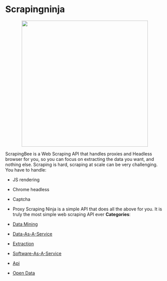 # Scrapingninja

<p align="center">
    <img width="400" src="https://raw.githubusercontent.com/awesome-apis/awesome-apis/apis/scrapingninja/logo_256x256.png" />
</p>


ScrapingBee is a Web Scraping API that handles proxies and Headless browser for you, so you can focus on extracting the data you want, and nothing else. Scraping is hard, scraping at scale can be very challenging. 
You have to handle:
- JS rendering
- Chrome headless
- Captcha
- Proxy
Scraping Ninja is a simple API that does all the above for you. 
It is truly the most simple web scraping API ever
**Categories**:

- [Data Mining](https://github/awesome-apis/awesome-apis#data-mining)

- [Data-As-A-Service](https://github/awesome-apis/awesome-apis#data-as-a-service)

- [Extraction](https://github/awesome-apis/awesome-apis#extraction)

- [Software-As-A-Service](https://github/awesome-apis/awesome-apis#software-as-a-service)

- [Api](https://github/awesome-apis/awesome-apis#api)

- [Open Data](https://github/awesome-apis/awesome-apis#open-data)



